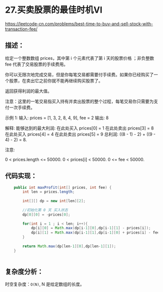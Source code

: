# 27.买卖股票的最佳时机Ⅵ

https://leetcode-cn.com/problems/best-time-to-buy-and-sell-stock-with-transaction-fee/

## 描述：

给定一个整数数组 prices，其中第 i 个元素代表了第 i 天的股票价格 ；非负整数 fee 代表了交易股票的手续费用。

你可以无限次地完成交易，但是你每笔交易都需要付手续费。如果你已经购买了一个股票，在卖出它之前你就不能再继续购买股票了。

返回获得利润的最大值。

注意：这里的一笔交易指买入持有并卖出股票的整个过程，每笔交易你只需要为支付一次手续费。

示例 1: 输入: prices = [1, 3, 2, 8, 4, 9], fee = 2 输出: 8

解释: 能够达到的最大利润: 在此处买入 prices[0] = 1 在此处卖出 prices[3] = 8 在此处买入 prices[4] = 4 在此处卖出 prices[5] = 9 总利润: ((8 - 1) - 2) + ((9 - 4) - 2) = 8.

注意:

0 < prices.length <= 50000.
0 < prices[i] < 50000.
0 <= fee < 50000.


## 代码实现：
```java
    public int maxProfit(int[] prices, int fee) {
        int len = prices.length;
        
        int[][] dp = new int[len][2];
        
        //初始化第 0 天 买入状态 
        dp[0][0] = -prices[0];
        
        for(int i = 1 ; i < len; i++){
            dp[i][0] = Math.max(dp[i-1][0],dp[i-1][1] - prices[i]);
            dp[i][1] = Math.max(dp[i-1][1],dp[i-1][0] + prices[i] - fee);
        }
        
        return Math.max(dp[len-1][0],dp[len-1][1]);
    }
    
```
    
## 复杂度分析：
时空复杂度：`O(N)`, N 是给定数组的长度。

